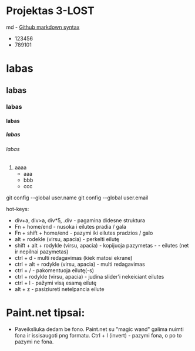 # Projektas 3-LOST

md - [Github markdown syntax](https://docs.github.com/en/get-started/writing-on-github/getting-started-with-writing-and-formatting-on-github/basic-writing-and-formatting-syntax)

- 123456
- 789101

# labas
## labas
### labas
#### labas
##### labas
###### labas

1. aaaa
    - aaa
    - bbb
    - ccc


git config --global user.name
git config --global user.email

hot-keys:
- div+a, div>a, div*5, .div - pagamina didesne struktura
- Fn + home/end - nusoka i eilutes pradia / gala
- Fn + shift + home/end - pazymi iki eilutes pradzios / galo
- alt + rodekle (virsu, apacia) - perkelti eilutę
- shift + alt + rodykle (virsu, apacia) - kopijuoja pazymetas - - eilutes (net ir nepilnai pazymetas)
- ctrl + d - multi redagavimas (kiek matosi ekrane)
- ctrl + alt + rodykle (virsu, apacia) - multi redagavimas
- ctrl + / - pakomentuoja eilutę(-s)
- ctrl + rodykle (virsu, apacia) - judina slider'i nekeiciant eilutes
- ctrl + l - pažymi visą esamą eilutę
- alt + z - pasiziureti netelpancia eilute


<!--  main.cs failo fragmentas
header {
    background-color: red;
}
main {
    background-color: blue; 
}
main > p {
    font-size: 10px; color: aliceblue;
}
footer {
    background-color: green;
}

NOTE: padeda identifikuoti konkretų header
main > article > header {
    color: blue;
    {       -->





<!-- <!DOCTYPE html>  GALIMA STYLE DETI I HEAD, O NE PRIE HEADER, MAIN IR KT.
<html lang="en">
<head>
    <...>

    <style>
        header {
            background-color: red;
        }
        main {
            background-color: blue;
        }
        footer {
            background-color: green;
        }
    </style>
</head> -->


<!-- 

style="pavadinimas: savybe; pavadinimas: savybe; pavadinimas: savybe;"
style="color: red; font-size: 20px; font-weight: bold;"

color: red;                     teksto spalva
background-color: red;          elemento fono spalva
background: red;                elemento fono spalva
font-family: Arial;
font-family: monospace;         visu raidziu plociai vienodi
font-size: 20px;
line-hight: 20 px              auto: line hight > font size
font-weight: bold;
text-style: italic;

Text decoration: none             default pabraukimus ir kt nuima
text-transform: uppercase;

margin: 100px;                  atstumas tarp elementu - visomis kryptimis
margin-top: 100px;
margin-right: 100px;
margin-bottom: 100px;
margin-left: 100px;
margin: 0                       nebelieka tarpu tarp elementu

padding: 100px;                 elementu issiputimas (nuo elemento krastu iki jo turinio) - visomis kryptimis
padding-top: 100px;
padding-right: 100px;
padding-bottom: 100px;
padding-left: 100px;

display - elemento atvaizdavimo budas
display: block;             is virsaus i apacia (dauguma)
display: inline;            eina is vienos eiles i kita (a, span)
display: inline-block;      stengiasi buti vienoje eileje su kitais, bet jei netelpa - VISAS nusoka i nauja eile

float:left (display nebeveikia naudojant float)
float:right

object-fit: contain
object-position: top left     pirma x, po to y asis

filter: invert(0);            juodas pav virsta baltu

.link: nth-child(3) {}   CSS 3 elementui bus taikomas stilius
.link: nth-child(3n)     {}   kas treciam
.link: nth-of-type (2)   ziuri "lytis": a, span, div

SPALVOS PANAUDOJIMO VARIACIJOS:
background-color: rgb(234, 235, 237);
background-color: #EAEBED;
background-color: hsl(220, 1%, 92%);

.btn {
    border-radius: 20px;          uzapvalina
    border: solid 1px #662C8C;}   remas, remo storis ir spalva
.btn:hover{
    background-color: red;}      atsiranda TIK uzvedus kursoriu

<a class="link" href="#" target="_blank">
<i class="fa fa-linkedin" aria-hidden="true"></i> </a>  
target="_blank" ir "blank" skirtumai - (1) atidaro visad naujam lange; (2) wikipedijos psl ties skirtingais skyriais.

 -->
# Paint.net tipsai:
 - Paveiksliuka dedam be fono. Paint.net su "magic wand" galima nuimti fona ir issisaugoti png formatu.  Ctrl + I (invert) - pazymi fona, o po to pazymi ne fona.
